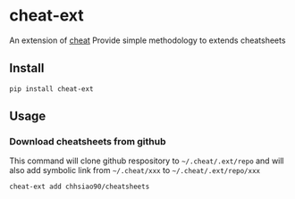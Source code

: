 # cheat-ext
An extension of [cheat](https://github.com/chrisallenlane/cheat)
Provide simple methodology to extends cheatsheets

## Install
```
pip install cheat-ext
```

## Usage

### Download cheatsheets from github
This command will clone github respository to ```~/.cheat/.ext/repo```
and will also add symbolic link from ```~/.cheat/xxx``` to ```~/.cheat/.ext/repo/xxx```

```
cheat-ext add chhsiao90/cheatsheets
```
